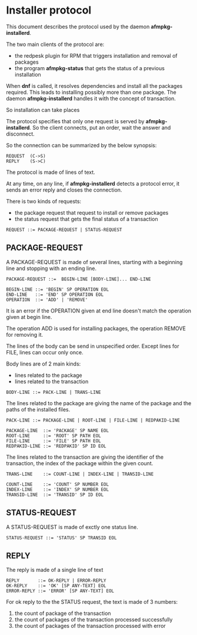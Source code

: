 # Installer protocol

This document describes the protocol used by the daemon **afmpkg-installerd**.

The two main clients of the protocol are:

- the redpesk plugin for RPM that triggers installation and removal of packages
- the program **afmpkg-status** that gets the status of a previous installation

When **dnf** is called, it resolves dependencies and install all the packages
required. This leads to installing possibly more than one package.
The daemon **afmpkg-installerd** handles it with the concept of transaction.

So installation can take places

The protocol specifies that only one request is served by **afmpkg-installerd**.
So the client connects, put an order, wait the answer and disconnect.

So the connection can be summarized by the below synopsis:

```
REQUEST  (C->S)
REPLY    (S->C)
```

The protocol is made of lines of text.

At any time, on any line, if **afmpkg-installerd** detects a protocol error, it sends
an error reply and closes the connection.

There is two kinds of requests:

- the package request that request to install or remove packages
- the status request that gets the final status of a transaction

```
REQUEST ::= PACKAGE-REQUEST | STATUS-REQUEST
```

## PACKAGE-REQUEST

A PACKAGE-REQUEST is made of several lines, starting with a beginning line and stopping
with an ending line.

```
PACKAGE-REQUEST ::=  BEGIN-LINE [BODY-LINE]... END-LINE

BEGIN-LINE ::= 'BEGIN' SP OPERATION EOL
END-LINE   ::= 'END' SP OPERATION EOL
OPERATION  ::= 'ADD' | 'REMOVE'
```

It is an error if the OPERATION given at end line doesn't match the operation
given at begin line.

The operation ADD is used for installing packages, the operation REMOVE
for removing it.

The lines of the body can be send in unspecified order.
Except lines for FILE, lines can occur only once.

Body lines are of 2 main kinds:
- lines related to the package
- lines related to the transaction

```
BODY-LINE ::= PACK-LINE | TRANS-LINE
```

The lines related to the package are giving the name of the package and
the paths of the installed files.

```
PACK-LINE ::= PACKAGE-LINE | ROOT-LINE | FILE-LINE | REDPAKID-LINE

PACKAGE-LINE  ::= 'PACKAGE' SP NAME EOL
ROOT-LINE     ::= 'ROOT' SP PATH EOL
FILE-LINE     ::= 'FILE' SP PATH EOL
REDPAKID-LINE ::= 'REDPAKID' SP ID EOL
```

The lines related to the transaction are giving the identifier of
the transaction, the index of the package within the given count.

```
TRANS-LINE    ::= COUNT-LINE | INDEX-LINE | TRANSID-LINE

COUNT-LINE    ::= 'COUNT' SP NUMBER EOL
INDEX-LINE    ::= 'INDEX' SP NUMBER EOL
TRANSID-LINE  ::= 'TRANSID' SP ID EOL
```


## STATUS-REQUEST

A STATUS-REQUEST is made of exctly one status line.

```
STATUS-REQUEST ::= 'STATUS' SP TRANSID EOL
```

## REPLY

The reply is made of a single line of text

```
REPLY       ::= OK-REPLY | ERROR-REPLY
OK-REPLY    ::= 'OK' [SP ANY-TEXT] EOL
ERROR-REPLY ::= 'ERROR' [SP ANY-TEXT] EOL
```

For ok reply to the the STATUS request, the text is made of 3 numbers:

1. the count of package of the transaction
2. the count of packages of the transaction processed successfully
3. the count of packages of the transaction processed with error

